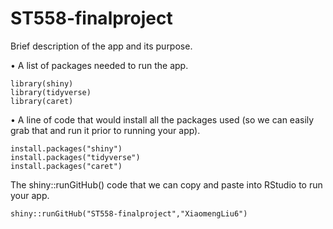 # ST558-finalproject

Brief description of the app and its purpose.

• A list of packages needed to run the app.
```
library(shiny)
library(tidyverse)
library(caret)
```

• A line of code that would install all the packages used (so we can easily grab that and run it prior to
running your app).
```
install.packages("shiny")
install.packages("tidyverse")
install.packages("caret")
```

The shiny::runGitHub() code that we can copy and paste into RStudio to run your app.
```
shiny::runGitHub("ST558-finalproject","XiaomengLiu6")
```
